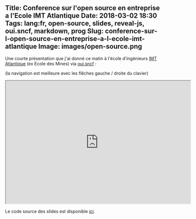 Title: Conference sur l'open source en entreprise a l'Ecole IMT Atlantique
Date: 2018-03-02 18:30
Tags: lang:fr, open-source, slides, reveal-js, oui.sncf, markdown, prog
Slug: conference-sur-l-open-source-en-entreprise-a-l-ecole-imt-atlantique
Image: images/open-source.png
---
Une courte présentation que j'ai donné ce matin à l'école d'ingénieurs [IMT Atlantique](https://www.imt-atlantique.fr) (ex Ecole des Mines) via [oui.sncf](https://www.oui.sncf) :

(la navigation est meilleure avec les flêches gauche / droite du clavier)

<div style="text-align:center;"><iframe src="https://voyages-sncf-technologies.github.io/conf-open-source-en-entreprise/" width="600" height="400">
  <p>Iframes non supportées. Cliquez sur le lien dans le paragraphe ci-dessous pour accéder directement aux slides.</p>
</iframe></div>

Le code source des slides est disponible [ici](https://github.com/voyages-sncf-technologies/conf-open-source-en-entreprise).
